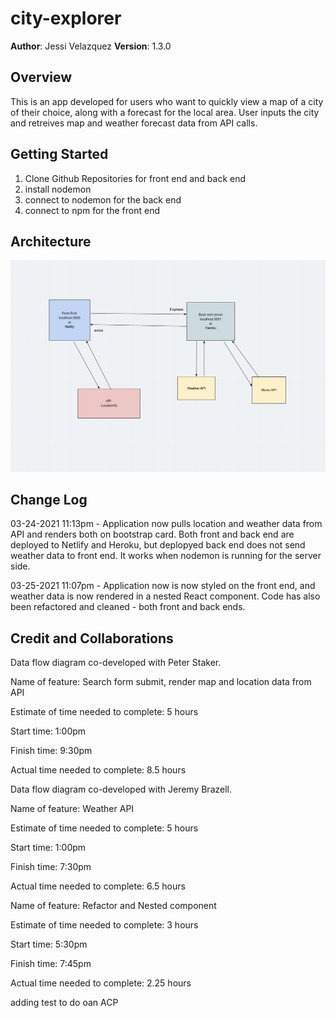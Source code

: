 # city-explorer

**Author**: Jessi Velazquez
**Version**: 1.3.0 

## Overview
<!-- Provide a high level overview of what this application is and why you are building it, beyond the fact that it's an assignment for this class. (i.e. What's your problem domain?) -->
This is an app developed for users who want to quickly view a map of a city of their choice, along with a forecast for the local area. User inputs the city and retreives map and weather forecast data from API calls.

## Getting Started
<!-- What are the steps that a user must take in order to build this app on their own machine and get it running? -->
1. Clone Github Repositories for front end and back end
2. install nodemon
3. connect to nodemon for the back end
4. connect to npm for the front end

## Architecture
<!-- Provide a detailed description of the application design. What technologies (languages, libraries, etc) you're using, and any other relevant design information. -->
![Data Flow Chart](images/dataflow2.png)

## Change Log
<!-- Use this area to document the iterative changes made to your application as each feature is successfully implemented. Use time stamps. Here's an examples:

01-01-2001 4:59pm - Application now has a fully-functional express server, with a GET route for the location resource. -->

03-24-2021 11:13pm - Application now pulls location and weather data from API and renders both on bootstrap card. Both front and back end are deployed to Netlify and Heroku, but deplopyed back end does not send weather data to front end. It works when nodemon is running for the server side.

03-25-2021 11:07pm - Application now is now styled on the front end, and weather data is now rendered in a nested React component. Code has also been refactored and cleaned - both front and back ends.

## Credit and Collaborations
Data flow diagram co-developed with Peter Staker.

Name of feature: Search form submit, render map and location data from API

Estimate of time needed to complete: 5 hours

Start time: 1:00pm

Finish time: 9:30pm

Actual time needed to complete: 8.5 hours



Data flow diagram co-developed with Jeremy Brazell.

Name of feature: Weather API

Estimate of time needed to complete: 5 hours

Start time: 1:00pm

Finish time: 7:30pm

Actual time needed to complete: 6.5 hours



Name of feature: Refactor and Nested component

Estimate of time needed to complete: 3 hours

Start time: 5:30pm

Finish time: 7:45pm

Actual time needed to complete: 2.25 hours


adding test to do oan ACP